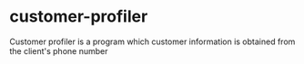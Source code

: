 # customer-profiler

Customer profiler is a program which customer information is obtained from the client's phone number
